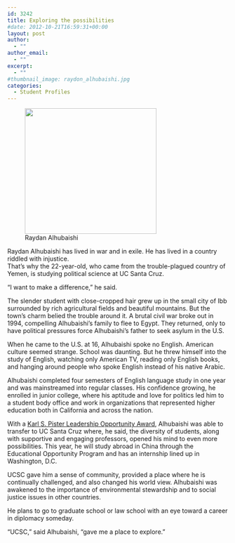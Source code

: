 ```yaml
---
id: 3242
title: Exploring the possibilities
#date: 2012-10-21T16:59:31+00:00
layout: post
author:
  - ""
author_email:
  - ""
excerpt:
  - ""
#thumbnail_image: raydon_alhubaishi.jpg
categories:
  - Student Profiles
---
```

<figure id="attachment_3243" style="width: 300px" class="wp-caption alignright"><img class="size-medium wp-image-3243" src="http://live-ucsc-giving.pantheonsite.io/wp-content/uploads/2017/09/raydon_alhubaishi-300x286.jpg" alt="" width="300" height="286" srcset="https://ucsc-giving.lndo.site/wp-content/uploads/2017/09/raydon_alhubaishi-300x286.jpg 300w, https://ucsc-giving.lndo.site/wp-content/uploads/2017/09/raydon_alhubaishi.jpg 518w" sizes="(max-width: 300px) 100vw, 300px" /><figcaption class="wp-caption-text">Raydan Alhubaishi</figcaption></figure> 

Raydan Alhubaishi has lived in war and in exile. He has lived in a country riddled with injustice.  
That&#8217;s why the 22-year-old, who came from the trouble-plagued country of Yemen, is studying political science at UC Santa Cruz.

&#8220;I want to make a difference,&#8221; he said.

The slender student with close-cropped hair grew up in the small city of Ibb surrounded by rich agricultural fields and beautiful mountains. But the town&#8217;s charm belied the trouble around it. A brutal civil war broke out in 1994, compelling Alhubaishi&#8217;s family to flee to Egypt. They returned, only to have political pressures force Alhubaishi&#8217;s father to seek asylum in the U.S.

When he came to the U.S. at 16, Alhubaishi spoke no English. American culture seemed strange. School was daunting. But he threw himself into the study of English, watching only American TV, reading only English books, and hanging around people who spoke English instead of his native Arabic.

Alhubaishi completed four semesters of English language study in one year and was mainstreamed into regular classes. His confidence growing, he enrolled in junior college, where his aptitude and love for politics led him to a student body office and work in organizations that represented higher education both in California and across the nation.

With a [Karl S. Pister Leadership Opportunity Award](https://financialaid.ucsc.edu/types-of-aid/scholarships/pister.html), Alhubaishi was able to transfer to UC Santa Cruz where, he said, the diversity of students, along with supportive and engaging professors, opened his mind to even more possibilities. This year, he will study abroad in China through the Educational Opportunity Program and has an internship lined up in Washington, D.C.

UCSC gave him a sense of community, provided a place where he is continually challenged, and also changed his world view. Alhubaishi was awakened to the importance of environmental stewardship and to social justice issues in other countries.

He plans to go to graduate school or law school with an eye toward a career in diplomacy someday.

&#8220;UCSC,&#8221; said Alhubaishi, &#8220;gave me a place to explore.&#8221;